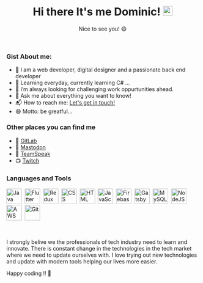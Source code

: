 <h1 align="center">Hi there It's me Dominic! <img src="https://media.giphy.com/media/hvRJCLFzcasrR4ia7z/giphy.gif" width="25px"></h1>
<p align="center">Nice to see you! 😄</p>
</br>

### Gist About me:

- 🎤 I am a web developer, digital designer and a passionate back end developer
- 🌱 Learning everyday, currently learning C# ...
- 🌋 I’m always looking for challenging work oppurtunities ahead.
- 💬 Ask me about everything you want to know!
- 📬 How to reach me: <a href="mailto:dominic@felber.ink">Let's get in touch!</a>
- 😄 Motto: be greatful...

### Other places you can find me 

- 🦊 <a href="https://gitlab.com/Davokin">GitLab</a>
- 🐘 <a rel="me" href="https://troet.cafe/@davokin">Mastodon</a>
- 🎤 <a href="https://invite.teamspeak.com/ts3.felber.ink/">TeamSpeak</a>
- 📺 <a href="https://twitch.tv/d3vop3r4t0r">Twitch</a>
 

### Languages and Tools

<p>
<img src="https://cdn.icon-icons.com/icons2/2415/PNG/512/java_original_logo_icon_146458.png" title="Java" alt="Java" width="40" height="40"/>&nbsp;
<img src="https://cdn.icon-icons.com/icons2/2107/PNG/512/file_type_flutter_icon_130599.png" title="Flutter" alt="Flutter" width="40" height="40"/>&nbsp;
<img src="https://cdn.icon-icons.com/icons2/2415/PNG/512/redux_original_logo_icon_146365.png" title="Redux" alt="Redux " width="40" height="40"/>&nbsp;
<img src="https://cdn.icon-icons.com/icons2/2415/PNG/512/css_original_wordmark_logo_icon_146576.png"  title="CSS3" alt="CSS" width="40" height="40"/>&nbsp;
<img src="https://cdn.icon-icons.com/icons2/2415/PNG/512/html_original_wordmark_logo_icon_146478.png" title="HTML5" alt="HTML" width="40" height="40"/>&nbsp;
<img src="https://cdn.icon-icons.com/icons2/2415/PNG/512/javascript_original_logo_icon_146455.png" title="JavaScript" alt="JavaScript" width="40" height="40"/>&nbsp;
<img src="https://cdn.icon-icons.com/icons2/691/PNG/512/google_firebase_icon-icons.com_61475.png" title="Firebase" alt="Firebase" width="40" height="40"/>&nbsp;
<img src="https://cdn.icon-icons.com/icons2/2107/PNG/512/file_type_gatsby_icon_130583.png" title="Gatsby"  alt="Gatsby" width="40" height="40"/>&nbsp;
<img src="https://cdn.icon-icons.com/icons2/2415/PNG/512/mysql_original_wordmark_logo_icon_146417.png" title="MySQL"  alt="MySQL" width="40" height="40"/>&nbsp;
<img src="https://cdn.icon-icons.com/icons2/2415/PNG/512/nodejs_original_wordmark_logo_icon_146412.png" title="NodeJS" alt="NodeJS" width="40" height="40"/>&nbsp;
<img src="https://cdn.icon-icons.com/icons2/2699/PNG/512/amazon_aws_logo_icon_168666.png" title="AWS" alt="AWS" width="40" height="40"/>&nbsp;
<img src="https://cdn.icon-icons.com/icons2/2415/PNG/512/git_original_wordmark_logo_icon_146510.png" title="Git" **alt="Git" width="40" height="40"/>&nbsp;
</p>
</br>

I strongly belive we the professionals of tech industry need to learn and innovate. There is constant change in the technologies in the tech market where we need to update ourselves with. I love trying out new technologies and update with modern tools helping our lives more easier.

Happy coding !! 👋

<p align="left"><img src="https://komarev.com/ghpvc/?username=davokin&style=flat-square&color=blue" alt=""></p>
